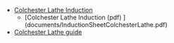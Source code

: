 * [Colchester Lathe Induction](https://docs.google.com/document/d/1whbfxdLTcfQS8cOBA9otzSAE_OljpWGSl9V8XFd4dLM/edit?usp=sharing)
  - [Colchester Lathe Induction (pdf) ] (documents/InductionSheetColchesterLathe.pdf)
* [Colchester Lathe guide](https://github.com/swindonmakers/wiki/wiki/Colchester-Lathe-Guide)

